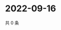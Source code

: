 # 2022-09-16

共 0 条

<!-- BEGIN WEIBO -->
<!-- 最后更新时间 Fri Sep 16 2022 00:07:12 GMT+0800 (China Standard Time) -->

<!-- END WEIBO -->
